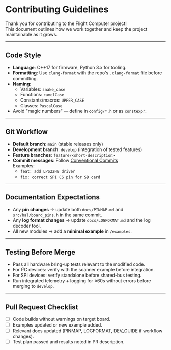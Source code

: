 # Contributing Guidelines

Thank you for contributing to the Flight Computer project!  
This document outlines how we work together and keep the project maintainable as it grows.

---

## Code Style
- **Language**: C++17 for firmware, Python 3.x for tooling.
- **Formatting**: Use `clang-format` with the repo's `.clang-format` file before committing.
- **Naming**:
  - Variables: `snake_case`
  - Functions: `camelCase`
  - Constants/macros: `UPPER_CASE`
  - Classes: `PascalCase`
- Avoid "magic numbers" — define in `config/*.h` or as `constexpr`.

---

## Git Workflow
- **Default branch**: `main` (stable releases only)
- **Development branch**: `develop` (integration of tested features)
- **Feature branches**: `feature/<short-description>`
- **Commit messages**: Follow [Conventional Commits](https://www.conventionalcommits.org/)  
  Examples:  
  - `feat: add LPS22HB driver`  
  - `fix: correct SPI CS pin for SD card`

---

## Documentation Expectations
- Any **pin changes** → update both `docs/PINMAP.md` and `src/hal/board_pins.h` in the same commit.
- Any **log format changes** → update `docs/LOGFORMAT.md` and the log decoder tool.
- All new modules → add a **minimal example** in `/examples`.

---

## Testing Before Merge
- Pass all hardware bring-up tests relevant to the modified code.
- For I²C devices: verify with the scanner example before integration.
- For SPI devices: verify standalone before shared-bus testing.
- Run integrated telemetry + logging for ≥60s without errors before merging to `develop`.

---

## Pull Request Checklist
- [ ] Code builds without warnings on target board.
- [ ] Examples updated or new example added.
- [ ] Relevant docs updated (PINMAP, LOGFORMAT, DEV_GUIDE if workflow changes).
- [ ] Test plan passed and results noted in PR description.
